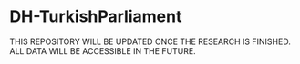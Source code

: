 # DH-TurkishParliament 
THIS REPOSITORY WILL BE UPDATED ONCE THE RESEARCH IS FINISHED. ALL DATA WILL BE ACCESSIBLE IN THE FUTURE. 

